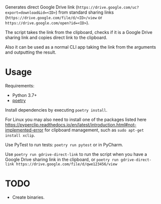 Generates direct Google Drive link (`https://drive.google.com/uc?export=download&id=<ID>`) from standard sharing links (`https://drive.google.com/file/d/<ID>/view` or `https://drive.google.com/open?id=<ID>`).

The script takes the link from the clipboard, checks if it is a Google Drive sharing link and copies direct link to the clipboard.

Also it can be used as a normal CLI app taking the link from the arguments and outputting the result.

# Usage

Requirements:

- Python 3.7+
- [poetry](https://poetry.eustace.io/docs/)

Install dependencies by executing `poetry install`. 

For Linux you may also need to install one of the packages listed here https://pyperclip.readthedocs.io/en/latest/introduction.html#not-implemented-error for clipboard management, such as `sudo apt-get install xclip`.

Use PyTest to run tests: `poetry run pytest` or in PyCharm.

Use `poetry run gdrive-direct-link` to run the script when you have a Google Drive sharing link in the clipboard, or `poetry run gdrive-direct-link https://drive.google.com/file/d/qwe123456/view`  

# TODO

- Create binaries.  
